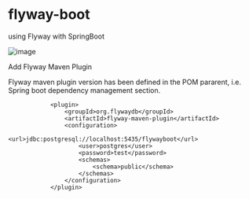 # flyway-boot
using Flyway with SpringBoot 

![image](https://user-images.githubusercontent.com/17804600/120299995-d30e2000-c2cb-11eb-9c30-c7d5e3f079bb.png)

Add Flyway Maven Plugin

Flyway maven plugin version has been defined in the POM pararent, i.e. Spring boot dependency management section.  

````
            <plugin>
                <groupId>org.flywaydb</groupId>
                <artifactId>flyway-maven-plugin</artifactId>
                <configuration>
                    <url>jdbc:postgresql://localhost:5435/flywayboot</url>
                    <user>postgres</user>
                    <password>test</password>
                    <schemas>
                        <schema>public</schema>
                    </schemas>
                </configuration>
            </plugin>
````

